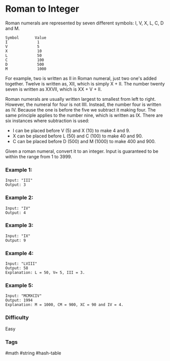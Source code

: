# Roman to Integer

Roman numerals are represented by seven different symbols: I, V, X, L, C, D
and M.

```
Symbol       Value
I             1
V             5
X             10
L             50
C             100
D             500
M             1000
```

For example, two is written as II in Roman numeral, just two one's added
together. Twelve is written as, XII, which is simply X + II. The number
twenty seven is written as XXVII, which is XX + V + II.

Roman numerals are usually written largest to smallest from left to
right. However, the numeral for four is not IIII. Instead, the number
four is written as IV. Because the one is before the five we subtract
it making four. The same principle applies to the number nine, which
is written as IX. There are six instances where subtraction is used:

- I can be placed before V (5) and X (10) to make 4 and 9. 
- X can be placed before L (50) and C (100) to make 40 and 90. 
- C can be placed before D (500) and M (1000) to make 400 and 900.

Given a roman numeral, convert it to an integer. Input is guaranteed
to be within the range from 1 to 3999.

### Example 1:

```
Input: "III"
Output: 3
```

### Example 2:

```
Input: "IV"
Output: 4
```

### Example 3:

```
Input: "IX"
Output: 9
```

### Example 4:

```
Input: "LVIII"
Output: 58
Explanation: L = 50, V= 5, III = 3.
```

### Example 5:

```
Input: "MCMXCIV"
Output: 1994
Explanation: M = 1000, CM = 900, XC = 90 and IV = 4.
```

### Difficulty

Easy

### Tags

#math #string #hash-table
